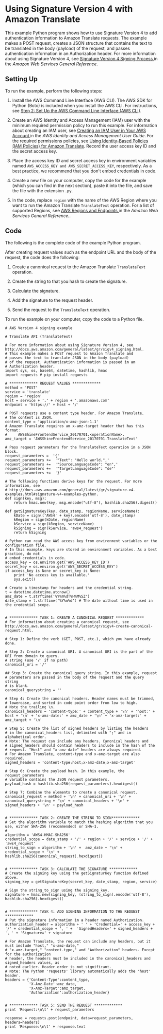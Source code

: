 # Using Signature Version 4 with Amazon Translate<a name="examples-sigv4"></a>

This example Python program shows how to use Signature Version 4 to add authentication information to Amazon Translate requests\. The example makes a POST request, creates a JSON structure that contains the text to be translated in the body \(payload\) of the request, and passes authentication information in an Authorization header\. For more information about using Signature Version 4, see [ Signature Version 4 Signing Process ](https://docs.aws.amazon.com/general/latest/gr/signature-version-4.html) in the *Amazon Web Services General Reference*\.

## Setting Up<a name="examples-sig4-setting-up"></a>

To run the example, perform the following steps:

1. Install the AWS Command Line Interface \(AWS CLI\)\. The AWS SDK for Python \(Boto\) is included when you install the AWS CLI\. For instructions, see [Step 2: Set Up the AWS Command Line Interface \(AWS CLI\)](setup-awscli.md)\.

1. Create an AWS Identity and Access Management \(IAM\) user with the minimum required permission policy to run this example\. For information about creating an IAM user, see [ Creating an IAM User in Your AWS Account ](https://docs.aws.amazon.com/IAM/latest/UserGuide/id_users_create.html) in the *AWS Identity and Access Management User Guide*\. For the required permissions policies, see [Using Identity\-Based Policies \(IAM Policies\) for Amazon Translate](access-control-managing-permissions.md)\. Record the user access key ID and the secret access key\.

1. Place the access key ID and secret access key in environment variables named `AWS_ACCESS_KEY and AWS_SECRET_ACCESS_KEY`, respectively\. As a best practice, we recommend that you don't embed credentials in code\.

1. Create a new file on your computer, copy the code for the example \(which you can find in the next section\), paste it into the file, and save the file with the extension `.py`\.

1. In the code, replace `region` with the name of the AWS Region where you want to run the Amazon Translate `TranslateText` operation\. For a list of supported Regions, see [ AWS Regions and Endpoints ](https://docs.aws.amazon.com/general/latest/gr/rande.html#translate_region) in the *Amazon Web Services General Reference\.*\. 

## Code<a name="example-sigv4-code"></a>

The following is the complete code of the example Python program\. 

After creating request values such as the endpoint URL and the body of the request, the code does the following:

1. Create a canonical request to the Amazon Translate `TranslateText` operation\.

1. Create the string to that you hash to create the signature\.

1. Calculate the signature\.

1. Add the signature to the request header\.

1. Send the request to the `TranslateText` operation\.

To run the example on your computer, copy the code to a Python file\.

```
# AWS Version 4 signing example

# Translate API (TranslateText)

# For more information about using Signature Version 4, see http://docs.aws.amazon.com/general/latest/gr/sigv4_signing.html.
# This example makes a POST request to Amazon Translate and 
# passes the text to translate JSON in the body (payload) 
# of the request. Authentication information is passed in an 
# Authorization header.
import sys, os, base64, datetime, hashlib, hmac
import requests # pip install requests

# ************* REQUEST VALUES *************
method = 'POST'
service = 'translate'
region = 'region'
host = service + '.' + region + '.amazonaws.com'
endpoint = 'https://' + host + '/'

# POST requests use a content type header. For Amazon Translate,
# the content is JSON.
content_type = 'application/x-amz-json-1.1'
# Amazon Translate requires an x-amz-target header that has this format:
#     AWSShineFrontendService_20170701.<operationName>.
amz_target = 'AWSShineFrontendService_20170701.TranslateText'

# Pass request parameters for the TranslateText operation in a JSON block.
request_parameters =  '{'
request_parameters +=  '"Text": "Hello world.",'
request_parameters +=  '"SourceLanguageCode": "en",'
request_parameters +=  '"TargetLanguageCode": "de"'
request_parameters +=  '}'

# The following functions derive keys for the request. For more information, see
# http://docs.aws.amazon.com/general/latest/gr/signature-v4-examples.html#signature-v4-examples-python.
def sign(key, msg):
    return hmac.new(key, msg.encode("utf-8"), hashlib.sha256).digest()

def getSignatureKey(key, date_stamp, regionName, serviceName):
    kDate = sign(('AWS4' + key).encode('utf-8'), date_stamp)
    kRegion = sign(kDate, regionName)
    kService = sign(kRegion, serviceName)
    kSigning = sign(kService, 'aws4_request')
    return kSigning

# Python can read the AWS access key from environment variables or the configuration file. 
# In this example, keys are stored in environment variables. As a best practice, do not 
# embed credentials in code.
access_key = os.environ.get('AWS_ACCESS_KEY_ID')
secret_key = os.environ.get('AWS_SECRET_ACCESS_KEY')
if access_key is None or secret_key is None:
    print 'No access key is available.'
    sys.exit()

# Create a timestamp for headers and the credential string.
t = datetime.datetime.utcnow()
amz_date = t.strftime('%Y%m%dT%H%M%SZ')
date_stamp = t.strftime('%Y%m%d') # The date without time is used in the credential scope.


# ************* TASK 1: CREATE A CANONICAL REQUEST *************
# For information about creating a canonical request, see http://docs.aws.amazon.com/general/latest/gr/sigv4-create-canonical-request.html.

# Step 1: Define the verb (GET, POST, etc.), which you have already done.

# Step 2: Create a canonical URI. A canonical URI is the part of the URI from domain to query. 
# string (use '/' if no path)
canonical_uri = '/'

## Step 3: Create the canonical query string. In this example, request
# parameters are passed in the body of the request and the query string
# is blank.
canonical_querystring = ''

# Step 4: Create the canonical headers. Header names must be trimmed,
# lowercase, and sorted in code point order from low to high.
# Note the trailing \n.
canonical_headers = 'content-type:' + content_type + '\n' + 'host:' + host + '\n' + 'x-amz-date:' + amz_date + '\n' + 'x-amz-target:' + amz_target + '\n'

# Step 5: Create the list of signed headers by listing the headers
# in the canonical_headers list, delimited with ";" and in alphabetical order.
# Note: The request can include any headers. Canonical_headers and
# signed_headers should contain headers to include in the hash of the
# request. "Host" and "x-amz-date" headers are always required.
# For Amazon Translate, content-type and x-amz-target are also required.
signed_headers = 'content-type;host;x-amz-date;x-amz-target'

# Step 6: Create the payload hash. In this example, the request_parameters
# variable contains the JSON request parameters.
payload_hash = hashlib.sha256(request_parameters).hexdigest()

# Step 7: Combine the elements to create a canonical request.
canonical_request = method + '\n' + canonical_uri + '\n' + canonical_querystring + '\n' + canonical_headers + '\n' + signed_headers + '\n' + payload_hash


# ************* TASK 2: CREATE THE STRING TO SIGN*************
# Set the algorithm variable to match the hashing algorithm that you use, either SHA-256 (recommended) or SHA-1. 
# 
algorithm = 'AWS4-HMAC-SHA256'
credential_scope = date_stamp + '/' + region + '/' + service + '/' + 'aws4_request'
string_to_sign = algorithm + '\n' +  amz_date + '\n' +  credential_scope + '\n' +  hashlib.sha256(canonical_request).hexdigest()


# ************* TASK 3: CALCULATE THE SIGNATURE *************
# Create the signing key using the getSignaturKey function defined above.
signing_key = getSignatureKey(secret_key, date_stamp, region, service)

# Sign the string_to_sign using the signing_key.
signature = hmac.new(signing_key, (string_to_sign).encode('utf-8'), hashlib.sha256).hexdigest()


# ************* TASK 4: ADD SIGNING INFORMATION TO THE REQUEST *************
# Put the signature information in a header named Authorization.
authorization_header = algorithm + ' ' + 'Credential=' + access_key + '/' + credential_scope + ', ' +  'SignedHeaders=' + signed_headers + ', ' + 'Signature=' + signature

# For Amazon Translate, the request can include any headers, but it must include "host," "x-amz-date,"
# "x-amz-target," "content-type," and "Authorization" headers. Except for the authorization
# header, the headers must be included in the canonical_headers and signed_headers values, as
# noted earlier. Header order is not significant.
# Note: The Python 'requests' library automatically adds the 'host' header.
headers = {'Content-Type':content_type,
           'X-Amz-Date':amz_date,
           'X-Amz-Target':amz_target,
           'Authorization':authorization_header}


# ************* TASK 5: SEND THE REQUEST *************
print 'Request:\n\t' + request_parameters

response = requests.post(endpoint, data=request_parameters, headers=headers)
print 'Response:\n\t' + response.text
```